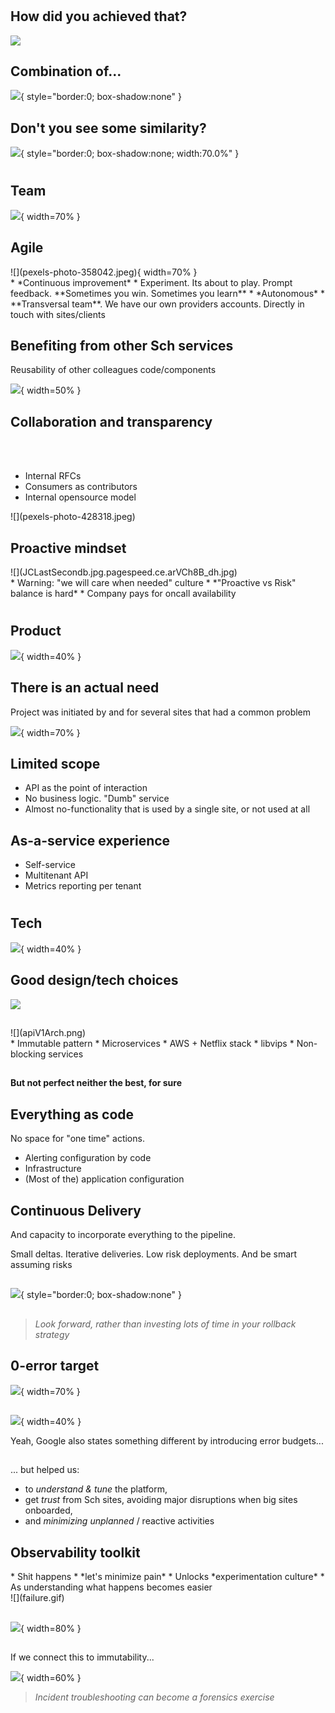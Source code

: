 #

## How did you achieved that?

![](magic.gif)


## Combination of...

![](https://docs.google.com/drawings/u/0/d/1qf2IIJ3VDIRXp2m_cFuOw6wUXl3o-ZJSToRcpdVBjz4/export/svg?id=1qf2IIJ3VDIRXp2m_cFuOw6wUXl3o-ZJSToRcpdVBjz4&pageid=p){ style="border:0; box-shadow:none" }

## Don't you see some similarity?

![](https://docs.google.com/drawings/u/0/d/1Q1pXKPKSngwxlpDLV6szW01RQDPdqE2VvKkbWo6Qxw0/export/svg?id=1Q1pXKPKSngwxlpDLV6szW01RQDPdqE2VvKkbWo6Qxw0&pageid=p){ style="border:0; box-shadow:none; width:70.0%" }

#

## Team

![](team-girls-basketball-team-girls-basketball-159812.jpeg){ width=70% }

## Agile

<div id="left">
![](pexels-photo-358042.jpeg){ width=70% }
</div>
<div id="right">
* *Continuous improvement*
    * Experiment. Its about to play. Prompt feedback. **Sometimes you win. Sometimes you learn**
* *Autonomous*
    * **Transversal team**. We have our own providers accounts. Directly in touch with sites/clients
</div>

## Benefiting from other Sch services

Reusability of other colleagues code/components

![](devConsole.jpg){ width=50% }


## Collaboration and transparency

<div id="left">
<br>
<br>


* Internal RFCs
* Consumers as contributors
* Internal opensource model 
</div>
<div id="right">
![](pexels-photo-428318.jpeg)
</div>

## Proactive mindset

<div id="left">
![](JCLastSecondb.jpg.pagespeed.ce.arVCh8B_dh.jpg)
</div>
<div id="right">
* Warning: "we will care when needed" culture 
    * *"Proactive vs Risk" balance is hard*
* Company pays for oncall availability
</div>

#

## Product

![](pexels-photo-209722.jpeg){ width=40% }

## There is an actual need

Project was initiated by and for several sites that had a common problem

![](pexels-photo-1040482.jpeg){ width=70% }

## Limited scope

* API as the point of interaction
* No business logic. "Dumb" service
* Almost no-functionality that is used by a single site, or not used at all

## As-a-service experience

* Self-service
* Multitenant API
* Metrics reporting per tenant

#

## Tech

![](basketball-professional-action-player-163423.jpeg){ width=40% }


## Good design/tech choices

![](pexels-photo-917503.jpeg)

##
<div id="left">
![](apiV1Arch.png)
</div>
<div id="right">
* Immutable pattern
* Microservices
* AWS + Netflix stack
* libvips
* Non-blocking services
</div>

##
**But not perfect neither the best, for sure**

## Everything as code 

No space for "one time" actions.

* Alerting configuration by code
* Infrastructure  
* (Most of the) application configuration

## Continuous Delivery

And capacity to incorporate everything to the pipeline. 

Small deltas. Iterative deliveries. Low risk deployments. And be smart assuming risks

## 
![](https://docs.google.com/drawings/u/0/d/1ow8G2sYAyLT74FK1W-gsXRtqBkg5Ibsa0LbFTSrJUGM/export/svg?id=1ow8G2sYAyLT74FK1W-gsXRtqBkg5Ibsa0LbFTSrJUGM&pageid=p){ style="border:0; box-shadow:none" }

##
> *Look forward, rather than investing lots of time in your rollback strategy*

## 0-error target
![](nbastats.jpg){ width=70% }

##
![](71TheKvgqML.jpg){ width=40% }

Yeah, Google also states something different by introducing error budgets...

##
... but helped us:
 
* to *understand & tune* the platform,
* get *trust* from Sch sites, avoiding major disruptions when big sites onboarded, 
* and *minimizing unplanned* / reactive activities

## Observability toolkit
<div id="left">
* Shit happens
    * *let's minimize pain*
* Unlocks *experimentation culture*
    * As understanding what happens becomes easier 
</div>
<div id="right">
![](failure.gif)
</div>

##
![](hystrixDashboardTurbine_quick.gif){ width=80% }

## 
If we connect this to immutability...

![](pexels-photo-1293265.jpeg){ width=60% }

> *Incident troubleshooting can become a forensics exercise*
